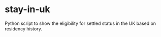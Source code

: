 # stay-in-uk

Python script to show the eligibility for settled status in the UK based on residency history.
